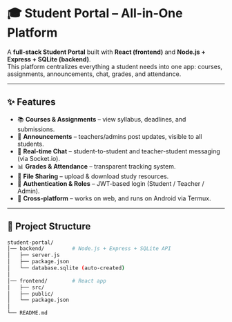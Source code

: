 # 🎓 Student Portal – All-in-One Platform

A **full-stack Student Portal** built with **React (frontend)** and **Node.js + Express + SQLite (backend)**.  
This platform centralizes everything a student needs into one app: courses, assignments, announcements, chat, grades, and attendance.

---

## ✨ Features

- 📚 **Courses & Assignments** – view syllabus, deadlines, and submissions.
- 📝 **Announcements** – teachers/admins post updates, visible to all students.
- 💬 **Real-time Chat** – student-to-student and teacher-student messaging (via Socket.io).
- 📊 **Grades & Attendance** – transparent tracking system.
- 📂 **File Sharing** – upload & download study resources.
- 🔑 **Authentication & Roles** – JWT-based login (Student / Teacher / Admin).
- 📱 **Cross-platform** – works on web, and runs on Android via Termux.

---

## 📂 Project Structure

```bash
student-portal/
│── backend/         # Node.js + Express + SQLite API
│   ├── server.js
│   ├── package.json
│   └── database.sqlite (auto-created)
│
│── frontend/        # React app
│   ├── src/
│   ├── public/
│   └── package.json
│
└── README.md
